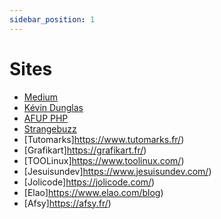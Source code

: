 ```yaml
---
sidebar_position: 1
---
```


# Sites
* [Medium](https://medium.com/)
* [Kévin Dunglas](https://dunglas.fr/)
* [AFUP PHP](http://www.planete-php.fr/)
* [Strangebuzz](https://www.strangebuzz.com/fr/blog/)
* [Tutomarks]https://www.tutomarks.fr/)
* [Grafikart]https://grafikart.fr/)
* [TOOLinux]https://www.toolinux.com/)
* [Jesuisundev]https://www.jesuisundev.com/)
* [Jolicode]https://jolicode.com/)
* [Elao]https://www.elao.com/blog)
* [Afsy]https://afsy.fr/)







